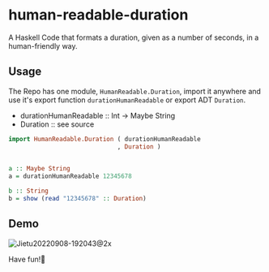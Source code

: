 # human-readable-duration
A Haskell Code that formats a duration, given as a number of seconds, in a human-friendly way.

## Usage

The Repo has one module,  `HumanReadable.Duration`, import it anywhere and use it's export function `durationHumanReadable` or export ADT `Duration`.

- durationHumanReadable :: Int -> Maybe String
- Duration :: see source
```hs
import HumanReadable.Duration ( durationHumanReadable
                              , Duration )

 
a :: Maybe String
a = durationHumanReadable 12345678

b :: String
b = show (read "12345678" :: Duration)
```
## Demo
![Jietu20220908-192043@2x](https://user-images.githubusercontent.com/28294081/189110272-ec56113a-3409-41a8-a5a3-2723580fcd53.jpeg)

Have fun!🙂
